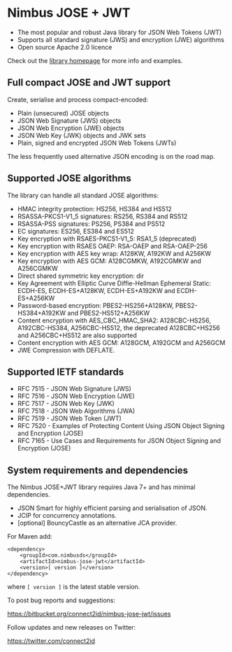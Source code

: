 # Nimbus JOSE + JWT

* The most popular and robust Java library for JSON Web Tokens (JWT)
* Supports all standard signature (JWS) and encryption (JWE) algorithms
* Open source Apache 2.0 licence

Check out the [library homepage](http://connect2id.com/products/nimbus-jose-jwt) 
for more info and examples.


## Full compact JOSE and JWT support

Create, serialise and process compact-encoded:

* Plain (unsecured) JOSE objects
* JSON Web Signature (JWS) objects
* JSON Web Encryption (JWE) objects
* JSON Web Key (JWK) objects and JWK sets
* Plain, signed and encrypted JSON Web Tokens (JWTs)

The less frequently used alternative JSON encoding is on the road map.


## Supported JOSE algorithms

The library can handle all standard JOSE algorithms:

* HMAC integrity protection: HS256, HS384 and HS512
* RSASSA-PKCS1-V1_5 signatures: RS256, RS384 and RS512
* RSASSA-PSS signatures: PS256, PS384 and PS512
* EC signatures: ES256, ES384 and ES512
* Key encryption with RSAES-PKCS1-V1_5: RSA1_5 (deprecated)
* Key encryption with RSAES OAEP: RSA-OAEP and RSA-OAEP-256
* Key encryption with AES key wrap: A128KW, A192KW and A256KW
* Key encryption with AES GCM: A128CGMKW, A192CGMKW and A256CGMKW
* Direct shared symmetric key encryption: dir
* Key Agreement with Elliptic Curve Diffie-Hellman Ephemeral Static: ECDH-ES,
  ECDH-ES+A128KW, ECDH-ES+A192KW and ECDH-ES+A256KW
* Password-based encryption: PBES2-HS256+A128KW, PBES2-HS384+A192KW and
  PBES2-HS512+A256KW
* Content encryption with AES_CBC_HMAC_SHA2: A128CBC-HS256, A192CBC-HS384,
  A256CBC-HS512, the deprecated A128CBC+HS256 and A256CBC+HS512 are also
  supported
* Content encryption with AES GCM: A128GCM, A192GCM and A256GCM
* JWE Compression with DEFLATE.


## Supported IETF standards

* RFC 7515 - JSON Web Signature (JWS)
* RFC 7516 - JSON Web Encryption (JWE)
* RFC 7517 - JSON Web Key (JWK)
* RFC 7518 - JSON Web Algorithms (JWA)
* RFC 7519 - JSON Web Token (JWT)
* RFC 7520 - Examples of Protecting Content Using JSON Object Signing and
  Encryption (JOSE)
* RFC 7165 - Use Cases and Requirements for JSON Object Signing and Encryption
  (JOSE)


## System requirements and dependencies

The Nimbus JOSE+JWT library requires Java 7+ and has minimal dependencies.

* JSON Smart for highly efficient parsing and serialisation of JSON.
* JCIP for concurrency annotations.
* [optional] BouncyCastle as an alternative JCA provider.


For Maven add:

```
<dependency>
    <groupId>com.nimbusds</groupId>
    <artifactId>nimbus-jose-jwt</artifactId>
    <version>[ version ]</version>
</dependency>
```

where `[ version ]` is the latest stable version.

To post bug reports and suggestions:

<https://bitbucket.org/connect2id/nimbus-jose-jwt/issues>


Follow updates and new releases on Twitter:

<https://twitter.com/connect2id>

